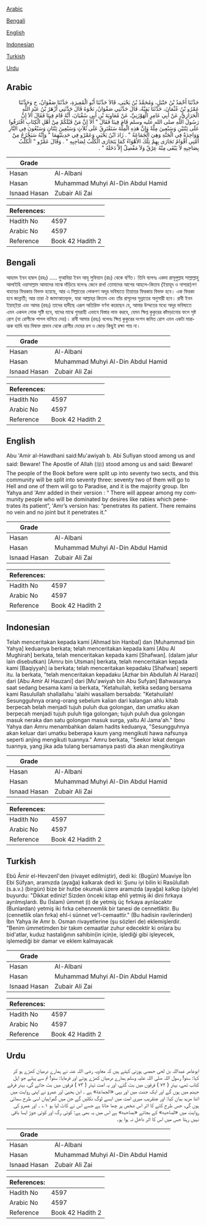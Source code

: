 [Arabic](#arabic)

[Bengali](#bengali)

[English](#english)

[Indonesian](#indonesian)

[Turkish](#turkish)

[Urdu](#urdu)

## Arabic


<div dir="rtl" lang="ar" style={{fontSize:'larger',backgroundColor:'#f8f9fa',padding:20}}>
حَدَّثَنَا أَحْمَدُ بْنُ حَنْبَلٍ، وَمُحَمَّدُ بْنُ يَحْيَى، قَالاَ حَدَّثَنَا أَبُو الْمُغِيرَةِ، حَدَّثَنَا صَفْوَانُ، ح وَحَدَّثَنَا عَمْرُو بْنُ عُثْمَانَ، حَدَّثَنَا بَقِيَّةُ، قَالَ حَدَّثَنِي صَفْوَانُ، نَحْوَهُ قَالَ حَدَّثَنِي أَزْهَرُ بْنُ عَبْدِ اللَّهِ الْحَرَازِيُّ، عَنْ أَبِي عَامِرٍ الْهَوْزَنِيِّ، عَنْ مُعَاوِيَةَ بْنِ أَبِي سُفْيَانَ، أَنَّهُ قَامَ فِينَا فَقَالَ أَلاَ إِنَّ رَسُولَ اللَّهِ صلى الله عليه وسلم قَامَ فِينَا فَقَالَ ‏"‏ أَلاَ إِنَّ مَنْ قَبْلَكُمْ مِنْ أَهْلِ الْكِتَابِ افْتَرَقُوا عَلَى ثِنْتَيْنِ وَسَبْعِينَ مِلَّةً وَإِنَّ هَذِهِ الْمِلَّةَ سَتَفْتَرِقُ عَلَى ثَلاَثٍ وَسَبْعِينَ ثِنْتَانِ وَسَبْعُونَ فِي النَّارِ وَوَاحِدَةٌ فِي الْجَنَّةِ وَهِيَ الْجَمَاعَةُ ‏"‏ ‏.‏ زَادَ ابْنُ يَحْيَى وَعَمْرٌو فِي حَدِيثَيْهِمَا ‏"‏ وَإِنَّهُ سَيَخْرُجُ مِنْ أُمَّتِي أَقْوَامٌ تَجَارَى بِهِمْ تِلْكَ الأَهْوَاءُ كَمَا يَتَجَارَى الْكَلْبُ لِصَاحِبِهِ ‏"‏ ‏.‏ وَقَالَ عَمْرٌو ‏"‏ الْكَلْبُ بِصَاحِبِهِ لاَ يَبْقَى مِنْهُ عِرْقٌ وَلاَ مَفْصِلٌ إِلاَّ دَخَلَهُ ‏"‏ ‏.‏
</div>
<div style={{backgroundColor:'#f8f9fa',padding:20, marginBottom: 10}}><table> <thead> <tr> <th>Grade</th> <th></th> </tr> </thead> <tbody> <tr><td>Hasan</td><td>Al-Albani</td></tr><tr><td>Hasan</td><td>Muhammad Muhyi Al-Din Abdul Hamid</td></tr><tr><td>Isnaad Hasan</td><td>Zubair Ali Zai</td></tr></tbody></table><table> <thead> <tr> <th>References:</th> <th></th> </tr> </thead> <tbody><tr><td>Hadith No</td><td>4597</td></tr><tr><td>Arabic No</td><td>4597</td></tr><tr><td>Reference</td><td>Book 42 Hadith 2</td></tr></tbody></table></div>

## Bengali


<div dir="ltr" lang="bn" style={{fontSize:'larger',backgroundColor:'#f8f9fa',padding:20}}>
আহমদ ইবন হাম্বল (রহঃ) ..... মুআবিয়া ইবন আবূ সুফিয়ান (রাঃ) থেকে বর্ণিত। তিনি বলেনঃ একদা রাসূলুল্লাহ সাল্লাল্লাহু আলাইহি ওয়াসাল্লাম আমাদের মাঝে দাঁড়িয়ে বলেনঃ জেনে রাখ! তোমাদের আগের আহলে-কিতাব (ইয়াহূদ ও নাসারা)গণ বাহাত্তর ফিরকায় বিভক্ত হয়েছে, আর এ মিল্লাতের লোকগণ অদূর ভবিষ্যতে তিয়াত্তর ফিরকায় বিভক্ত হবে। এক ফিরকা হবে জান্নাতী; আর তারা ঐ জামাআতভূক্ত, যারা আল্লাহ্‌র কিতাব এবং তাঁর রাসূলের সুন্নাতের অনুসারী হবে। রাবী ইবন ইয়াহ্‌ইয়া এবং আমর (রহঃ) তাদের হাদীছে এরূপ অতিরিক্ত বর্ণনা করেছেন যে, আমার উম্মতের মধ্যে অদূর ভবিষ্যতে এমন একদল লোক সৃষ্টি হবে, যাদের মাঝে গুমরাহী এভাবে বিস্তার লাভ করবে, যেমন ক্ষিপ্ত কুকুরের কাঁমড়ানোর ফলে সৃষ্ট রোগ (যা রোগীকে পাগল বানিয়ে দেয়)। রাবী আমার (রহঃ) বলেনঃ ক্ষিপ্ত কুকুরের দংশন জনিত রোগ এমন একটা মারাত্মক ব্যাধি যার বিষাক্ত প্রভাব থেকে রোগীর দেহের রগ ও জোড় কিছুই রক্ষা পায় না।
</div>
<div style={{backgroundColor:'#f8f9fa',padding:20, marginBottom: 10}}><table> <thead> <tr> <th>Grade</th> <th></th> </tr> </thead> <tbody> <tr><td>Hasan</td><td>Al-Albani</td></tr><tr><td>Hasan</td><td>Muhammad Muhyi Al-Din Abdul Hamid</td></tr><tr><td>Isnaad Hasan</td><td>Zubair Ali Zai</td></tr></tbody></table><table> <thead> <tr> <th>References:</th> <th></th> </tr> </thead> <tbody><tr><td>Hadith No</td><td>4597</td></tr><tr><td>Arabic No</td><td>4597</td></tr><tr><td>Reference</td><td>Book 42 Hadith 2</td></tr></tbody></table></div>

## English


<div dir="ltr" lang="en" style={{fontSize:'larger',backgroundColor:'#f8f9fa',padding:20}}>
Abu 'Amir al-Hawdhani said:Mu'awiyah b. Abi Sufiyan stood among us and said: Beware! The Apostle of Allah (ﷺ) stood among us and said: Beware! The people of the Book before were split up into seventy two sects, and this community will be split into seventy three: seventy two of them will go to Hell and one of them will go to Paradise, and it is the majority group. Ibn Yahya and 'Amr added in their version : “ There will appear among my community people who will be dominated by desires like rabies which penetrates its patient”, 'Amr’s version has: “penetrates its patient. There remains no vein and no joint but it penetrates it.”
</div>
<div style={{backgroundColor:'#f8f9fa',padding:20, marginBottom: 10}}><table> <thead> <tr> <th>Grade</th> <th></th> </tr> </thead> <tbody> <tr><td>Hasan</td><td>Al-Albani</td></tr><tr><td>Hasan</td><td>Muhammad Muhyi Al-Din Abdul Hamid</td></tr><tr><td>Isnaad Hasan</td><td>Zubair Ali Zai</td></tr></tbody></table><table> <thead> <tr> <th>References:</th> <th></th> </tr> </thead> <tbody><tr><td>Hadith No</td><td>4597</td></tr><tr><td>Arabic No</td><td>4597</td></tr><tr><td>Reference</td><td>Book 42 Hadith 2</td></tr></tbody></table></div>

## Indonesian


<div dir="ltr" lang="id" style={{fontSize:'larger',backgroundColor:'#f8f9fa',padding:20}}>
Telah menceritakan kepada kami [Ahmad bin Hanbal] dan [Muhammad bin Yahya] keduanya berkata; telah menceritakan kepada kami [Abu Al Mughirah] berkata, telah menceritakan kepada kami [Shafwan]. (dalam jalur lain disebutkan) [Amru bin Utsman] berkata, telah menceritakan kepada kami [Baqiyyah] ia berkata; telah menceritakan kepadaku [Shafwan] seperti itu. Ia berkata, "telah menceritakan kepadaku [Azhar bin Abdullah Al Harazi] dari [Abu Amir Al Hauzani] dari [Mu'awiyah bin Abu Sufyan] Bahwasanya saat sedang besama kami ia berkata, "Ketahuilah, ketika sedang bersama kami Rasulullah shallallahu 'alaihi wasallam bersabda: "Ketahuilah! Sesungguhnya orang-orang sebelum kalian dari kalangan ahlu kitab berpecah belah menjadi tujuh puluh dua golongan, dan umatku akan berpecah menjadi tujuh puluh tiga golongan; tujuh puluh dua golongan masuk neraka dan satu golongan masuk surga, yaitu Al Jama'ah." Ibnu Yahya dan Amru menambahkan dalam hadits keduanya, "Sesungguhnya akan keluar dari umatku beberapa kaum yang mengikuti hawa nafsunya seperti anjing mengikuti tuannya." Amru berkata, "Seekor lekat dengan tuannya, yang jika ada tulang bersamanya pasti dia akan mengikutinya
</div>
<div style={{backgroundColor:'#f8f9fa',padding:20, marginBottom: 10}}><table> <thead> <tr> <th>Grade</th> <th></th> </tr> </thead> <tbody> <tr><td>Hasan</td><td>Al-Albani</td></tr><tr><td>Hasan</td><td>Muhammad Muhyi Al-Din Abdul Hamid</td></tr><tr><td>Isnaad Hasan</td><td>Zubair Ali Zai</td></tr></tbody></table><table> <thead> <tr> <th>References:</th> <th></th> </tr> </thead> <tbody><tr><td>Hadith No</td><td>4597</td></tr><tr><td>Arabic No</td><td>4597</td></tr><tr><td>Reference</td><td>Book 42 Hadith 2</td></tr></tbody></table></div>

## Turkish


<div dir="ltr" lang="tr" style={{fontSize:'larger',backgroundColor:'#f8f9fa',padding:20}}>
Ebû Âmir el-Hevzenî'den (rivayet edilmiştir), dedi ki: (Bugün) Muaviye İbn Ebi Süfyan, aramızda (ayağa) kalkarak dedi ki: Şunu iyi bilin ki Rasûlullah (s.a.v.) (birgün) bize bir hutbe okumak üzere aramızda (ayağa) kalkıp (şöyle) buyurdu: "Dikkat ediniz! Sizden önceki kitap ehli yetmiş iki dini fırkaya ayrılmışlardı. Bu (İslam) ümmet (i) de yetmiş üç fırkaya ayrılacaktır (Bunlardan) yetmiş iki fırka cehennemlik bir tanesi de cennetliktir. Bu (cennetlik olan fırka) ehl-i sünnet ve'I-cemaattir." (Bu hadisin ravilerinden) İbn Yahya ile Amr b. Osman rivayetlerine (şu sözleri de) eklemişlerdir. "Benim ümmetimden bir takım cemaatlar zuhur edecektir ki onlara bu bid'atlar, kuduz hastalığının sahibin(in için)e, işlediği gibi işleyecek, işlemediği bir damar ve eklem kalmayacak
</div>
<div style={{backgroundColor:'#f8f9fa',padding:20, marginBottom: 10}}><table> <thead> <tr> <th>Grade</th> <th></th> </tr> </thead> <tbody> <tr><td>Hasan</td><td>Al-Albani</td></tr><tr><td>Hasan</td><td>Muhammad Muhyi Al-Din Abdul Hamid</td></tr><tr><td>Isnaad Hasan</td><td>Zubair Ali Zai</td></tr></tbody></table><table> <thead> <tr> <th>References:</th> <th></th> </tr> </thead> <tbody><tr><td>Hadith No</td><td>4597</td></tr><tr><td>Arabic No</td><td>4597</td></tr><tr><td>Reference</td><td>Book 42 Hadith 2</td></tr></tbody></table></div>

## Urdu


<div dir="rtl" lang="ur" style={{fontSize:'larger',backgroundColor:'#f8f9fa',padding:20}}>
ابوعامر عبداللہ بن لحی حمصی ہوزنی کہتے ہیں کہ معاویہ رضی اللہ عنہ نے ہمارے درمیان کھڑے ہو کر کہا: سنو! رسول اللہ صلی اللہ علیہ وسلم ہمارے درمیان کھڑے ہوئے اور فرمایا: سنو! تم سے پہلے جو اہل کتاب تھے، بہتر ( ۷۲ ) فرقوں میں بٹ گئے، اور یہ امت تہتر ( ۷۳ ) فرقوں میں بٹ جائے گی، بہتر فرقے جہنم میں ہوں گے اور ایک جنت میں اور یہی «الجماعة» ہے ۔ ابن یحییٰ اور عمرو نے اپنی روایت میں اتنا مزید بیان کیا: اور عنقریب میری امت میں ایسے لوگ نکلیں گے جن میں گمراہیاں اسی طرح سمائی ہوں گی، جس طرح کتے کا اثر اس شخص پر چھا جاتا ہے جسے اس نے کاٹ لیا ہو ۱؎ ۔ اور عمرو کی روایت میں «لصاحبه» کے بجائے «بصاحبه» ہے اس میں یہ بھی ہے: کوئی رگ اور کوئی جوڑ ایسا باقی نہیں رہتا جس میں اس کا اثر داخل نہ ہوا ہو۔
</div>
<div style={{backgroundColor:'#f8f9fa',padding:20, marginBottom: 10}}><table> <thead> <tr> <th>Grade</th> <th></th> </tr> </thead> <tbody> <tr><td>Hasan</td><td>Al-Albani</td></tr><tr><td>Hasan</td><td>Muhammad Muhyi Al-Din Abdul Hamid</td></tr><tr><td>Isnaad Hasan</td><td>Zubair Ali Zai</td></tr></tbody></table><table> <thead> <tr> <th>References:</th> <th></th> </tr> </thead> <tbody><tr><td>Hadith No</td><td>4597</td></tr><tr><td>Arabic No</td><td>4597</td></tr><tr><td>Reference</td><td>Book 42 Hadith 2</td></tr></tbody></table></div>